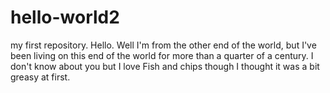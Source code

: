 # hello-world2
my first repository.
Hello.
Well I'm from the other end of the world, but I've been living on this end of the world for more than a quarter of a century.
I don't know about you but I love Fish and chips though I thought it was a bit greasy at first.
